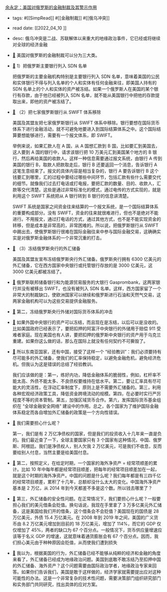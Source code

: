 [余永定：美国对俄罗斯的金融制裁及其警示作用](https://mp.weixin.qq.com/s/BAhsiJlL9qiTnniamFtnPw)

- tags: #[[SimpRead]] #[[金融制裁]] #[[俄乌冲突]]
- read date: [[2022_04_10  ]]
- desc: 俄乌冲突是二战、苏联解体以来重大的地缘政治事件，它已经或将继续对全球的经济金融
- [📌](<http://localhost:7026/pdf/余永定：美国对俄罗斯的金融制裁及其警示作用#id=1649576482713>)  美国对俄罗斯的金融制裁可以分为三大类。
- [📌](<http://localhost:7026/pdf/余永定：美国对俄罗斯的金融制裁及其警示作用#id=1649576487078>)  1）把俄罗斯主要银行列入 SDN 名单
  
  把俄罗斯的主要金融机构特别是主要银行列入 SDN 名单，意味着美国的公民和实体银行不得与列入名单的个人和实体有任何金融来往，即美国人持有的 SDN 名单上的个人和实体的资产被冻结。如果一个俄罗斯人在美国的某个银行有存款，由于他已经被列入 SDN 名单，就不能从美国银行中把他的存款提取出来，即他的资产被冻结了。
- [📌](<http://localhost:7026/pdf/余永定：美国对俄罗斯的金融制裁及其警示作用#id=1649576504554>)  （2）把七家俄罗斯银行从 SWIFT 体系移除
  
  美国及其盟友把七家俄罗斯银行从 SWIFT 体系中移除。银行要想在国际货币体系下进行金融活动，就不可避免地要进入到国际结算体系之中。这个国际结算要想能够进行，需要有一个报文体系，即 SWIFT。
  
  举例来说，如果汇款人在 A 国，从 A 国想汇款到 B 国，比如要汇到美国去，这人要到 A 国的银行中，请求该银行把 10 万美元汇到美国某个地方的 B 银行，然后再给美国的收款人。这样一种信息需要通过报文系统，由银行 A 传到美国的银行 B，取款人把款取走后，银行 B 还要返回一个消息，告诉银行 A 这笔生意结束了。报文的具体内容是相当复杂的，银行 A 要告诉银行 B 这个钱要汇到哪里，汇的过程中要经过哪些中间环节，包括汇款有些什么需要交代的细节。就像我们过去打电话或打电报，要把汇款的数量、目的、收款人，汇款等交代清楚。这些是通过非常标准化的模式，通过电传的方式实现的，就是利用这个 SWIFT 系统把从 A 银行转到 B 银行的信息讲清楚。
  
  SWIFT 系统是国家之间资金往来结算的一个报文系统，是一个国际结算体系的重要构成部分。没有 SWIFT，资金的往来就很难进行，但也不是绝对不能进行。不用报文，通过打电话的方式，通过其他方式，也不是不能实现资金的转移，但是成本是非常高的，非常困难的。所以说，把俄罗斯银行从 SWIFT 中踢出去，使俄罗斯银行很难在国际金融往来中参与国际金融交易，这确确实实是对俄罗斯金融体系的一个非常沉重的打击。
- [📌](<http://localhost:7026/pdf/余永定：美国对俄罗斯的金融制裁及其警示作用#id=1649576550863>)  （3）冻结俄罗斯央行的外汇储备
  
  美国及其盟友宣布冻结俄罗斯央行外汇储备。俄罗斯央行拥有 6300 亿美元的外汇储备，它在西方国家中央银行或托管银行存放的是 3000 亿美元，这 3000 亿美元都被冻结了。
- [📌](<http://localhost:7026/pdf/余永定：美国对俄罗斯的金融制裁及其警示作用#id=1649576569417>)  俄罗斯联邦储备银行和为能源贸易服务的大银行 Gasprombank，这两家银行并没有被移出 SWIFT，也没有被列入 SDN 名单。这样，西方国家留了一个非常大的制裁缺口，使欧洲国家可以继续和俄罗斯进行石油和天然气交易，这两家金融机构可以为这些交易提供金融服务。
- [📌](<http://localhost:7026/pdf/余永定：美国对俄罗斯的金融制裁及其警示作用#id=1649576685376>)  第二，冻结俄罗斯央行外储对国际货币体系的冲击
- [📌](<http://localhost:7026/pdf/余永定：美国对俄罗斯的金融制裁及其警示作用#id=1649576737106>)  如果外国中央银行的资产可以冻结，而且现在是冻结，以后可以是没收的。比如美国政府已经表示了，要把扣押的阿富汗中央银行的外储用于赔偿 911 受难者家庭。现在美国也有人讲，要把扣押的俄罗斯中央银行的资产用于乌克兰重建。如果你这么做的话，那么在国际上就没有任何契约不可撕毁了。
- [📌](<http://localhost:7026/pdf/余永定：美国对俄罗斯的金融制裁及其警示作用#id=1649576790896>)  所以东南亚国家，还有中国，接受了这样一个 “经验教训”：我们必须要持有尽可能多的外汇储备，使我们的汇率保持稳定，以避免金融危机，避免经济危机。但我认为这是错误的总结了经验教训。
  
  我们应该做的是：第一，练好内功，降低金融体系的脆弱性，例如，杠杆率不能太高、外债不能太多、不良债权要维持在低水平。第二，要让汇率具有尽可能大的灵活性，在浮动汇率制度下，原则上是不需要外汇储备的。第三，利用各种宏观经济政策工具，降低资金跨境流动的规模。第四，在必要时实行严厉程度不等的资本管制。第五，加强区域货币合作。第六，发挥国际货币基金组织在 “全球金融安全网络” 建设中的作用。总之，各个国家为了维护国际金融体系稳定而各自增加外汇储备的政策是一个方向性错误。
- [📌](<http://localhost:7026/pdf/余永定：美国对俄罗斯的金融制裁及其警示作用#id=1649576862377>)  我们需要担心什么呢？
  
  第一，我们是有 2 万亿净债权的国家，但是我们的投资收入十几年来一直是负的。我们最近查了一下，全球主要国家只有 3 个国家有这种情况，中国、俄罗斯、阿根廷。我们是净债权人，别人欠我 2 万亿美元，可是我们不收息，反而要给别人付息，当然主要是给美国付息。
- [📌](<http://localhost:7026/pdf/余永定：美国对俄罗斯的金融制裁及其警示作用#id=1649577014281>)  第二，按照定义，在给定时期，一个国家的海外净资产 = 经常项顺差的累计。比如 10 年中每年都是经常项目顺差，把每年的经常项目顺差加在一起，就是这个时期的海外净资产。中国的问题是什么呢？我们每年都是有三四千亿的经常项目顺差，累积了十几年，总额却没什么太大的变化。中国海外净资产基本是 2 万亿，从 2014 年到今天都差不多是这个数。所以钱去哪里了？
- [📌](<http://localhost:7026/pdf/余永定：美国对俄罗斯的金融制裁及其警示作用#id=1649577030282>)  第三，外汇储备的安全性问题。在正常情况下，我们要担心什么呢？一般要担心我们的美元借条会贬值。换句话说，我现在手里拿了 3 万多亿美元外汇储备，这是美国给我们开的借条，这个借条会不会贬值？美国现在的国债是 28 万亿美元，外债 15.4 万亿美元。在 2008 年到 2019 年之间，美国的广义货币由 8.2 万亿美元增加到目前的 18 万亿美元，增加了 114%，而它的 GDP 仅仅增加了 45%，两者的缺口为 67 个百分点。一般情况下，货币供应量增速应该等于名义 GDP 的增速，这就意味着通货膨胀会有 67 个百分点。因而，我们担心美元由于种种原因会贬值，从而使我们遭到损失
- [📌](<http://localhost:7026/pdf/余永定：美国对俄罗斯的金融制裁及其警示作用#id=1649577068726>)  我以为，根据美国的行为，外汇储备已经不能够从纯粹的经济和金融的角度来看了，外汇储备已经成为地缘政治问题。美国到底敢不敢冻结乃至扣押中国的外汇储备、海外资产？这个问题需要由国际政治学者，地缘政治专家来回答。如果你们告诉我们，美国是敢于这样做的，经济学家就需要提出应对这种可能性的办法。这是一个非常复杂的技术性问题，需要决策部门组织研究部门和实务部门共同研究，找出具体的应对方案。